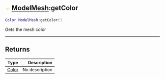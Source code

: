 ## ![shared](../../.gitbook/assets/shared.png) [ModelMesh](./readme/modelmesh.md):getColor

```lua
Color ModelMesh:getColor()
```

Gets the mesh color

------
## Returns

| Type   | Description |
| ------ | ----------: |
| [Color](./readme/color.md) | No description |

